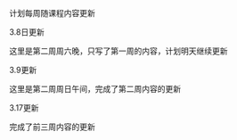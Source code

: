 计划每周随课程内容更新

3.8日更新

这里是第二周周六晚，只写了第一周的内容，计划明天继续更新

3.9更新

这里是第二周周日午间，完成了第二周内容的更新

3.17更新

完成了前三周内容的更新